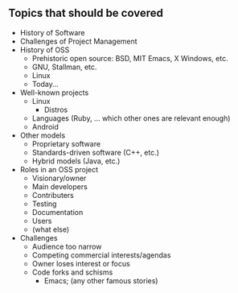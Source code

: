 Topics that should be covered
-------------------------
* History of Software
* Challenges of Project Management
* History of OSS
  * Prehistoric open source: BSD, MIT Emacs, X Windows, etc.
  * GNU, Stallman, etc.
  * Linux
  * Today...
* Well-known projects
  * Linux
    * Distros
  * Languages (Ruby, ... which other ones are relevant enough)
  * Android
* Other models
  * Proprietary software
  * Standards-driven software (C++, etc.)
  * Hybrid models (Java, etc.)
* Roles in an OSS project
  * Visionary/owner
  * Main developers
  * Contributers
  * Testing
  * Documentation
  * Users
  * (what else)
* Challenges
  * Audience too narrow
  * Competing commercial interests/agendas
  * Owner loses interest or focus
  * Code forks and schisms
    * Emacs; (any other famous stories)